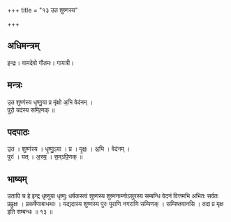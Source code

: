 +++
title = "१३ उत शुष्णस्य"

+++
## अधिमन्त्रम्
इन्द्रः। वामदेवो गौतमः। गायत्री।

## मन्त्रः
उ॒त शुष्ण॑स्य धृष्णु॒या प्र मृ॑क्षो अ॒भि वेद॑नम् ।  
पुरो॒ यद॑स्य सम्पि॒णक् ॥

## पदपाठः
उ॒त । शुष्ण॑स्य । धृ॒ष्णु॒ऽया । प्र । मृ॒क्षः॒ । अ॒भि । वेद॑नम् ।  
पुरः॑ । यत् । अ॒स्य॒ । स॒म्ऽपि॒णक् ॥

## भाष्यम्
उतापि च हे इन्द्र धृष्णुया धृष्णुः धर्षकस्त्वं शुष्णस्य शुष्णनाम्नोऽसुरस्य सम्बन्धि वेदनं वित्तमभि अभितः सर्वतः प्रम्रुक्षः । प्रकर्षेणाबाधथाः । यद्यदास्य शुष्णस्य पुरः पुराणि नगराणि सम्पिणक् । सम्पिष्तवानसि । तदा प्र मृक्ष इति सम्बन्धः ॥ १३ ॥